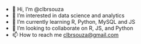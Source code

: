 - 👋 Hi, I’m @clbrsouza
- 👀 I’m interested in data science and analytics
- 🌱 I’m currently learning R, Python, MySQL and JS
- 💞️ I’m looking to collaborate on R, JS, and Python
- 📫 How to reach me clbrsouza@gmail.com

<!---
clbrsouza/clbrsouza is a ✨ special ✨ repository because its `README.md` (this file) appears on your GitHub profile.
You can click the Preview link to take a look at your changes.
--->
